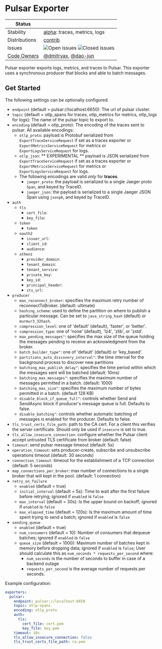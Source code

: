 # Pulsar Exporter

<!-- status autogenerated section -->
| Status        |           |
| ------------- |-----------|
| Stability     | [alpha]: traces, metrics, logs   |
| Distributions | [contrib] |
| Issues        | ![Open issues](https://img.shields.io/github/issues-search/open-telemetry/opentelemetry-collector-contrib?query=is%3Aissue%20is%3Aopen%20label%3Aexporter%2Fpulsar%20&label=open&color=orange&logo=opentelemetry) ![Closed issues](https://img.shields.io/github/issues-search/open-telemetry/opentelemetry-collector-contrib?query=is%3Aissue%20is%3Aclosed%20label%3Aexporter%2Fpulsar%20&label=closed&color=blue&logo=opentelemetry) |
| [Code Owners](https://github.com/open-telemetry/opentelemetry-collector-contrib/blob/main/CONTRIBUTING.md#becoming-a-code-owner)    | [@dmitryax](https://www.github.com/dmitryax), [@dao-jun](https://www.github.com/dao-jun) |

[alpha]: https://github.com/open-telemetry/opentelemetry-collector#alpha
[contrib]: https://github.com/open-telemetry/opentelemetry-collector-releases/tree/main/distributions/otelcol-contrib
<!-- end autogenerated section -->

Pulsar exporter exports logs, metrics, and traces to Pulsar. This exporter uses a synchronous producer
that blocks and able to batch messages.

## Get Started

The following settings can be optionally configured:
- `endpoint` (default = pulsar://localhost:6650): The url of pulsar cluster.
- `topic` (default = otlp_spans for traces, otlp_metrics for metrics, otlp_logs for logs): The name of the pulsar topic to export to.
- `encoding` (default = otlp_proto): The encoding of the traces sent to pulsar. All available encodings:
    - `otlp_proto`: payload is Protobuf serialized from `ExportTraceServiceRequest` if set as a traces exporter or `ExportMetricsServiceRequest` for metrics or `ExportLogsServiceRequest` for logs.
    - `otlp_json`:  ** EXPERIMENTAL ** payload is JSON serialized from `ExportTraceServiceRequest` if set as a traces exporter or `ExportMetricsServiceRequest` for metrics or `ExportLogsServiceRequest` for logs.
    - The following encodings are valid *only* for **traces**.
        - `jaeger_proto`: the payload is serialized to a single Jaeger proto `Span`, and keyed by TraceID.
        - `jaeger_json`: the payload is serialized to a single Jaeger JSON Span using `jsonpb`, and keyed by TraceID.
- `auth`
    - `tls`
        - `cert_file`:
        - `key_file`:
    - `token`
        - `token`
    - `oauth2`
        - `issuer_url`:
        - `client_id`:
        - `audience`:
    - `athenz`
        - `provider_domain`:
        - `tenant_domain`:
        - `tenant_service`:
        - `private_key`:
        - `key_id`:
        - `principal_header`:
        - `zts_url`:
- `producer`
    - `max_reconnect_broker`: specifies the maximum retry number of reconnectToBroker. (default: ultimate)
    - `hashing_scheme`: used to define the partition on where to publish a particular message. Can be set to `java_string_hash` (default) or `murmur3_32hash`. 
    - `compression_level`: one of 'default' (default), 'faster', or 'better'.
    - `compression_type`: one of 'none' (default), 'lz4', 'zlib', or 'zstd'.
    - `max_pending_messages"`: specifies the max size of the queue holding the messages pending to receive an acknowledgment from the broker.
    - `batch_builder_type"`: one of 'default' (default) or 'key_based'.
    - `partitions_auto_discovery_interval"`: the time interval for the background process to discover new partitions
    - `batching_max_publish_delay"`: specifies the time period within which the messages sent will be batched (default: 10ms)
    - `batching_max_messages"`: specifies the maximum number of messages permitted in a batch. (default: 1000)
    - `batching_max_size"`: specifies the maximum number of bytes permitted in a batch. (default 128 KB)
    - `disable_block_if_queue_full"`: controls whether Send and SendAsync block if producer's message queue is full. Defaults to false.
    - `disable_batching"`: controls whether automatic batching of messages is enabled for the producer. Defaults to false.
- `tls_trust_certs_file_path`: path to the CA cert. For a client this verifies the server certificate. Should
  only be used if `insecure` is set to true.
- `tls_allow_insecure_connection`: configure whether the Pulsar client accept untrusted TLS certificate from broker (default: false)
- `timeout`: send pulsar message timeout (default: 5s)
- `operation_timeout`: sets producer-create, subscribe and unsubscribe operations timeout (default: 30 seconds)
- `connection_timeout`: timeout for the establishment of a TCP connection (default: 5 seconds)
- `map_connections_per_broker`: max number of connections to a single broker that will kept in the pool. (default: 1 connection)
- `retry_on_failure`
    - `enabled` (default = true)
    - `initial_interval` (default = 5s): Time to wait after the first failure before retrying; ignored if `enabled` is `false`
    - `max_interval` (default = 30s): Is the upper bound on backoff; ignored if `enabled` is `false`
    - `max_elapsed_time` (default = 120s): Is the maximum amount of time spent trying to send a batch; ignored if `enabled` is `false`
- `sending_queue`
    - `enabled` (default = true)
    - `num_consumers` (default = 10): Number of consumers that dequeue batches; ignored if `enabled` is `false`
    - `queue_size` (default = 1000): Maximum number of batches kept in memory before dropping data; ignored if `enabled` is `false`;
      User should calculate this as `num_seconds * requests_per_second` where:
        - `num_seconds` is the number of seconds to buffer in case of a backend outage
        - `requests_per_second` is the average number of requests per seconds.

Example configuration:
```yaml
exporters:
  pulsar:
    endpoint: pulsar://localhost:6650
    topic: otlp-spans
    encoding: otlp_proto
    auth:
      tls:
        cert_file: cert.pem
        key_file: key.pem
    timeout: 10s
    tls_allow_insecure_connection: false
    tls_trust_certs_file_path: ca.pem
```
